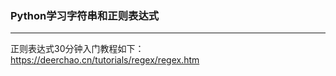 ### Python学习字符串和正则表达式
--------------------------
正则表达式30分钟入门教程如下：
https://deerchao.cn/tutorials/regex/regex.htm
